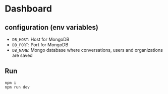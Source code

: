 # Dashboard

## configuration (env variables)

- `DB_HOST`: Host for MongoDB
- `DB_PORT`: Port for MongoDB
- `DB_NAME`: Mongo database where conversations, users and organizations are saved

## Run

```
npm i
npm run dev
```
